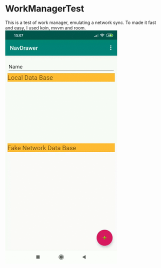 # WorkManagerTest
This is a test of work manager, emulating a network sync.
To made it fast and easy, I used koin, mvvm and room.
![Alt Text](https://github.com/diee/WorkManagerTest/blob/master/device-2019-08-02-150802.gif)
